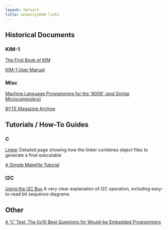 ```yaml
---
layout: default
title: mcmonty2600 links
---
```



## Historical Documents

### KIM-1

[The First Book of KIM](http://www.kim-1.com/files/tfbok.pdf)

[KIM-1 User Manual](http://www.kim-1.com/usrman.htm)

### Misc

[Machine Language Programming for the '8008' (and Similar Microcomputers)](http://www.scelbi.com/files/docs/books/Machine%20Language%20Programming%20For%20The%208008.pdf)

[BYTE Magazine Archive](https://archive.org/details/byte-magazine)

## Tutorials / How-To Guides

### C

[Linker](http://www.bravegnu.org/gnu-eprog/linker.html)
Detailed page showing how the linker combines object files to generate a final executable

[A Simple Makefile Tutorial](http://www.cs.colby.edu/maxwell/courses/tutorials/maketutor/)

### I2C

[Using the I2C Bus](http://www.robot-electronics.co.uk/i2c-tutorial)
A very clear explanation of I2C operation, including easy-to-read bit sequence diagrams


## Other

[A ‘C’ Test: The 0x10 Best Questions for Would-be Embedded Programmers](http://www.rmbconsulting.us/a-c-test-the-0x10-best-questions-for-would-be-embedded-programmers#_ftn1)
